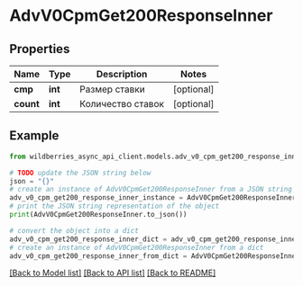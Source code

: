 # AdvV0CpmGet200ResponseInner


## Properties

Name | Type | Description | Notes
------------ | ------------- | ------------- | -------------
**cmp** | **int** | Размер ставки | [optional] 
**count** | **int** | Количество ставок | [optional] 

## Example

```python
from wildberries_async_api_client.models.adv_v0_cpm_get200_response_inner import AdvV0CpmGet200ResponseInner

# TODO update the JSON string below
json = "{}"
# create an instance of AdvV0CpmGet200ResponseInner from a JSON string
adv_v0_cpm_get200_response_inner_instance = AdvV0CpmGet200ResponseInner.from_json(json)
# print the JSON string representation of the object
print(AdvV0CpmGet200ResponseInner.to_json())

# convert the object into a dict
adv_v0_cpm_get200_response_inner_dict = adv_v0_cpm_get200_response_inner_instance.to_dict()
# create an instance of AdvV0CpmGet200ResponseInner from a dict
adv_v0_cpm_get200_response_inner_from_dict = AdvV0CpmGet200ResponseInner.from_dict(adv_v0_cpm_get200_response_inner_dict)
```
[[Back to Model list]](../README.md#documentation-for-models) [[Back to API list]](../README.md#documentation-for-api-endpoints) [[Back to README]](../README.md)



